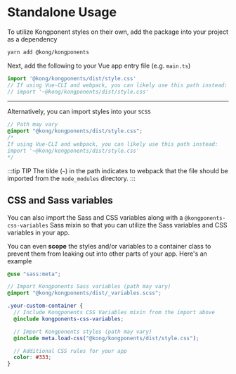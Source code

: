 # Standalone Usage

To utilize Kongponent styles on their own, add the package into your project as a dependency

```sh
yarn add @kong/kongponents
```

Next, add the following to your Vue app entry file (e.g. `main.ts`)

```ts
import '@kong/kongponents/dist/style.css'
// If using Vue-CLI and webpack, you can likely use this path instead:
// import '~@kong/kongponents/dist/style.css'
```

<hr/>

Alternatively, you can import styles into your `SCSS`

```scss
// Path may vary
@import "@kong/kongponents/dist/style.css";
/*
If using Vue-CLI and webpack, you can likely use this path instead:
import '~@kong/kongponents/dist/style.css'
*/
```

:::tip TIP
The tilde (`~`) in the path indicates to webpack that the file should be imported from the `node_modules` directory.
:::

## CSS and Sass variables

You can also import the Sass and CSS variables along with a `@kongponents-css-variables` Sass mixin so that you can utilize the Sass variables and CSS variables in your app.

You can even **scope** the styles and/or variables to a container class to prevent them from leaking out into other parts of your app. Here's an example

```scss
@use "sass:meta";

// Import Kongponents Sass variables (path may vary)
@import "@kong/kongponents/dist/_variables.scss";

.your-custom-container {
  // Include Kongponents CSS Variables mixin from the import above
  @include kongponents-css-variables;

  // Import Kongponents styles (path may vary)
  @include meta.load-css("@kong/kongponents/dist/style.css");

  // Additional CSS rules for your app
  color: #333;
}
```
